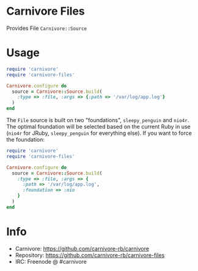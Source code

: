 # Carnivore Files

Provides File `Carnivore::Source`

# Usage

```ruby
require 'carnivore'
require 'carnivore-files'

Carnivore.configure do
  source = Carnivore::Source.build(
    :type => :file, :args => {:path => '/var/log/app.log'}
  )
end
```

The `File` source is built on two "foundations", `sleepy_penguin`
and `nio4r`. The optimal foundation will be selected based on
the current Ruby in use (`nio4r` for JRuby, `sleepy_penguin` for
everything else). If you want to force the foundation:

```ruby
require 'carnivore'
require 'carnivore-files'

Carnivore.configure do
  source = Carnivore::Source.build(
    :type => :file, :args => {
      :path => '/var/log/app.log',
      :foundation => :nio
    }
  )
end
```

# Info
* Carnivore: https://github.com/carnivore-rb/carnivore
* Repository: https://github.com/carnivore-rb/carnivore-files
* IRC: Freenode @ #carnivore
